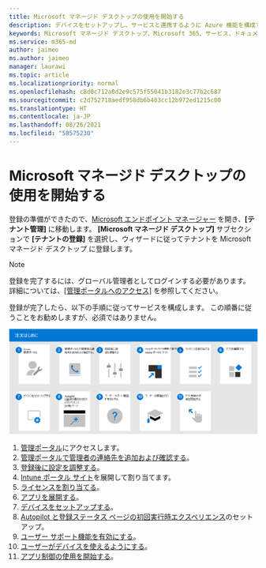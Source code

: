 ```yaml
---
title: Microsoft マネージド デスクトップの使用を開始する
description: デバイスをセットアップし、サービスと連携するように Azure 機能を構成する手順
keywords: Microsoft マネージド デスクトップ、Microsoft 365、サービス、ドキュメント
ms.service: m365-md
author: jaimeo
ms.author: jaimeo
manager: laurawi
ms.topic: article
ms.localizationpriority: normal
ms.openlocfilehash: c8d0c712a0d2e9c575f55041b3182e3c77b2c687
ms.sourcegitcommit: c2d752718aedf958db6b403cc12b972ed1215c00
ms.translationtype: HT
ms.contentlocale: ja-JP
ms.lasthandoff: 08/26/2021
ms.locfileid: "58575230"
---
```

# <a name="get-started-with-microsoft-managed-desktop"></a>Microsoft マネージド デスクトップの使用を開始する

登録の準備ができたので、[Microsoft エンドポイント マネージャー](https://endpoint.microsoft.com/) を開き、**[テナント管理]** に移動します。 **[Microsoft マネージド デスクトップ]** サブセクションで **[テナントの登録]** を選択し、ウィザードに従ってテナントを Microsoft マネージド デスクトップ に登録します。

> [!NOTE]
> 登録を完了するには、グローバル管理者としてログインする必要があります。 詳細については、[[管理ポータルへのアクセス]](access-admin-portal.md) を参照してください。

登録が完了したら、以下の手順に従ってサービスを構成します。 この順番に従うことをお勧めしますが、必須ではありません。

![この記事に記載されている、開始する手順の推奨されるシーケンス。](../../media/mmd-getstarted-sequence.png) 

1. [管理ポータル](access-admin-portal.md)にアクセスします。
1. [管理ポータルで管理者の連絡先を追加および確認する](add-admin-contacts.md)。
1. [登録後に設定を調整する](conditional-access.md)。
1. [Intune ポータル サイト](company-portal.md)を展開して割り当てます。
1. [ライセンスを割り当てる](assign-licenses.md)。
1. [アプリを展開する](deploy-apps.md)。
1. [デバイスをセットアップする](set-up-devices.md)。
1. [Autopilot と登録ステータス ページの初回実行時エクスペリエンス](esp-first-run.md)のセットアップ。
1. [ユーザー サポート機能を有効にする](enable-support.md)。
1. [ユーザーがデバイスを使えるようにする](get-started-devices.md)。
1. [アプリ制御の使用を開始する](get-started-app-control.md)。